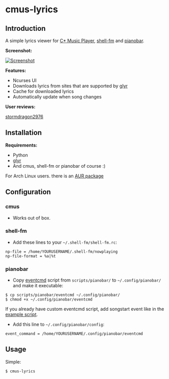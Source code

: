 cmus-lyrics
===========

Introduction
------------

A simple lyrics viewer for [C\* Music Player](http://cmus.sourceforge.net/), [shell-fm](http://nex.scrapping.cc/shell-fm/) and [pianobar](http://6xq.net/projects/pianobar/).

**Screenshot:**

[![Screenshot](http://ompldr.org/tZDBjMQ "screenshot")](http://ompldr.org/vZDBjMQ)


**Features:**

- Ncurses UI
- Downloads lyrics from sites that are supported by [glyr](https://github.com/sahib/glyr)
- Cache for downloaded lyrics
- Automatically update when song changes

**User reviews:**

[stormdragon2976](http://stormdragon.us/?p=251)

Installation
------------

**Requirements:**

- Python
- [glyr](https://github.com/sahib/glyr)
- And cmus, shell-fm or pianobar of course :)

For Arch Linux users. there is an [AUR package](https://aur.archlinux.org/packages.php?ID=57528)

Configuration
-------------

### cmus

- Works out of box.

### shell-fm

- Add these lines to your `~/.shell-fm/shell-fm.rc`:

```
np-file = /home/YOURUSERNAME/.shell-fm/nowplaying
np-file-format = %a|%t
```

### pianobar

- Copy [eventcmd](https://raw.github.com/ok100/cmus-lyrics/master/scripts/pianobar/eventcmd) script from `scripts/pianobar/` to `~/.config/pianobar/` and make it executable:

```
$ cp scripts/pianobar/eventcmd ~/.config/pianobar/
$ chmod +x ~/.config/pianobar/eventcmd
```

If you already have custom eventcmd script, add songstart event like in the [example script](https://raw.github.com/ok100/cmus-lyrics/master/scripts/pianobar/eventcmd).

- Add this line to `~/.config/pianobar/config`:

```
event_command = /home/YOURUSERNAME/.config/pianobar/eventcmd
```

Usage
-----
Simple:

	$ cmus-lyrics
